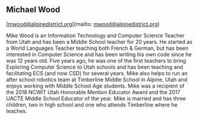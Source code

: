 ## Michael Wood

[mwood@alpinedistrict.org](mailto: mwood@alpinedistrict.org)

Mike Wood is an Information Technology and Computer Science Teacher from Utah and has been a Middle School teacher for 20 years.  He started as a World Languages Teacher teaching both French & German, but has been interested in Computer Science and has been writing his own code since he was 12 years old.  Five years ago, he was one of the first teachers to bring Exploring Computer Science to Utah schools and has been teaching and facilitating ECS (and now CSD) for several years.  Mike also helps to run an after school robotics team at Timberline Middle School in Alpine, Utah and enjoys working with Middle School Age students.  Mike was a recipient of the 2018 NCWIT Utah Honorable Mention Educator Award and the 2017 UACTE Middle School Educator of the year.  Mike is married and has three children, two in high school and one who attends Timberline where he teaches.
